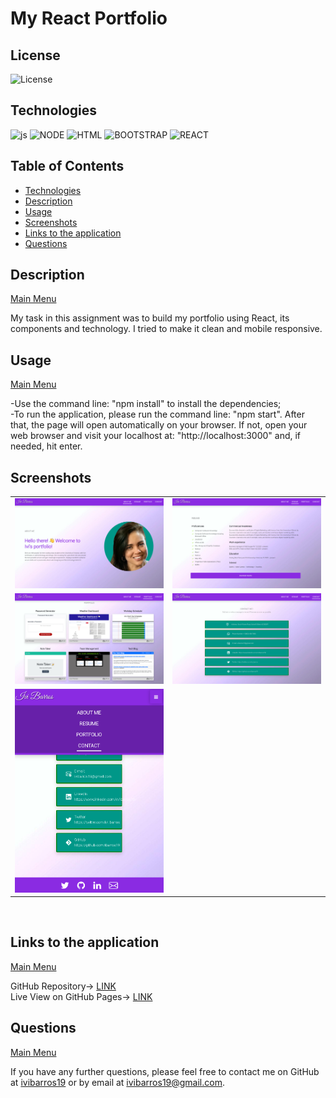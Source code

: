 <a name='home'></a>
# My React Portfolio

## License

  ![License](https://img.shields.io/badge/License-MIT-blue)
  <br>
  
  <a name='tech'></a>
## Technologies
  ![js](https://img.shields.io/badge/JS-JavaScript-red) ![NODE](https://img.shields.io/badge/npm-Node.js-lightgrey) ![HTML](https://img.shields.io/badge/%3C%3E-HTML-brightgreen) ![BOOTSTRAP](https://img.shields.io/badge/%E2%99%A1-Bootstrap-blue) ![REACT](https://img.shields.io/badge/JSX-React-9cf) 
  <br>
  
  
  <h2>Table of Contents</h2>
  
  * [Technologies](#tech)
  * [Description](#description)
  * [Usage](#usage)
  * [Screenshots](#scrs)
  * [Links to the application](#live)
  * [Questions](#questions)



<a name='description'></a>
## Description
[Main Menu](#home)

My task in this assignment was to build my portfolio using React, its components and technology. I tried to make it clean and mobile responsive.


<a name='usage'></a>
## Usage

[Main Menu](#home)
  
-Use the command line: "npm install" to install the dependencies;<br>
-To run the application, please run the command line: "npm start". After that, the page will open automatically on your browser. If not, open your web browser and visit your localhost at: "http://localhost:3000" and, if needed, hit enter. <br>


 
<a name='scrs'></a>
## Screenshots<br>
<table>
  <tr>
    <td><img src="img/screenshot1.png" target="blank" width=300px></td>
    <td><img src="img/screenshot2.png" target="blank" width=300px></td>

  </tr>
  <tr>
    <td><img src="img/screenshot3.png" target="blank" width=300px></td>
    <td><img src="img/screenshot4.png" target="blank" width=300px></td>

  </tr>
  <tr>
    <td><img src="img/screenshot5.png" target="blank" width=300px></td>
  
  </table>
<br>
<a name='live'></a>

## Links to the application
[Main Menu](#home)

GitHub Repository-> <a href="https://github.com/ibarros19/reactPortf" target="_blank">LINK</a> 
<br>
Live View on GitHub Pages-> <a href="https://ibarros19.github.io/reactPortf" target="_blank">LINK</a> 
<a name='questions'></a>

## Questions
[Main Menu](#home)

If you have any further questions, please feel free to contact me on GitHub at [ivibarros19](https://github.com/ivibarros19) or by email at [ivibarros19@gmail.com](ivibarros19@gmail.com).

